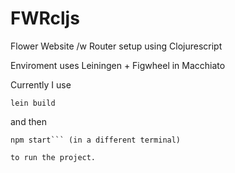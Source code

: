 # FWRcljs
Flower Website /w Router setup using Clojurescript 

Enviroment uses Leiningen + Figwheel in Macchiato 

Currently I use
```
lein build
```
and then 
```
npm start``` (in a different terminal) 

to run the project. 
